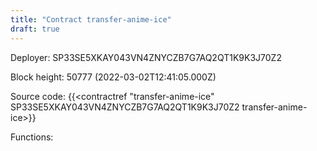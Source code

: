 ```yaml
---
title: "Contract transfer-anime-ice"
draft: true
---
```

Deployer: SP33SE5XKAY043VN4ZNYCZB7G7AQ2QT1K9K3J70Z2


 



Block height: 50777 (2022-03-02T12:41:05.000Z)

Source code: {{<contractref "transfer-anime-ice" SP33SE5XKAY043VN4ZNYCZB7G7AQ2QT1K9K3J70Z2 transfer-anime-ice>}}

Functions:


